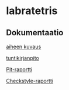# labratetris

## Dokumentaatio

[aiheen kuvaus](Dokumentaatio/aiheenKuvausJaRakenne.md)

[tuntikirjanpito](Dokumentaatio/tuntikirjanpito.md)

[Pit-raportti](https://htmlpreview.github.io/?https://github.com/juslesan/labratetris/blob/master/Dokumentaatio/pit-raportti/index.html)

[Checkstyle-raportti](https://htmlpreview.github.io/?https://github.com/juslesan/labratetris/blob/master/Dokumentaatio/checkstyle-raportti/site/checkstyle.html)
